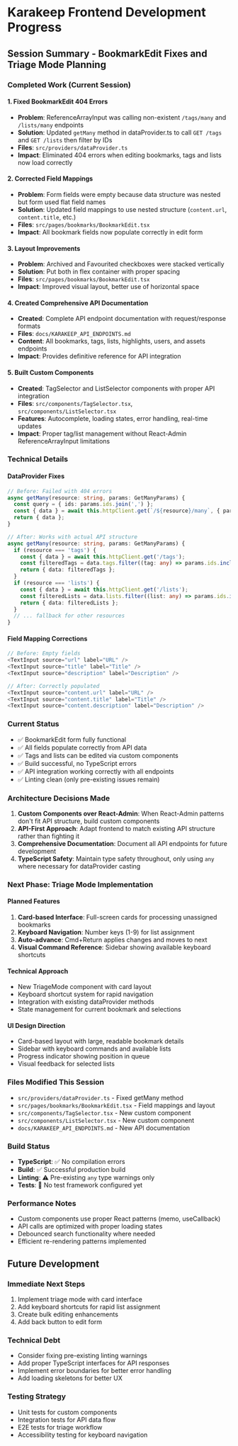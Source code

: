 # Karakeep Frontend Development Progress

## Session Summary - BookmarkEdit Fixes and Triage Mode Planning

### Completed Work (Current Session)

#### 1. Fixed BookmarkEdit 404 Errors
- **Problem**: ReferenceArrayInput was calling non-existent `/tags/many` and `/lists/many` endpoints
- **Solution**: Updated `getMany` method in dataProvider.ts to call `GET /tags` and `GET /lists` then filter by IDs
- **Files**: `src/providers/dataProvider.ts`
- **Impact**: Eliminated 404 errors when editing bookmarks, tags and lists now load correctly

#### 2. Corrected Field Mappings
- **Problem**: Form fields were empty because data structure was nested but form used flat field names
- **Solution**: Updated field mappings to use nested structure (`content.url`, `content.title`, etc.)
- **Files**: `src/pages/bookmarks/BookmarkEdit.tsx`
- **Impact**: All bookmark fields now populate correctly in edit form

#### 3. Layout Improvements
- **Problem**: Archived and Favourited checkboxes were stacked vertically
- **Solution**: Put both in flex container with proper spacing
- **Files**: `src/pages/bookmarks/BookmarkEdit.tsx`
- **Impact**: Improved visual layout, better use of horizontal space

#### 4. Created Comprehensive API Documentation
- **Created**: Complete API endpoint documentation with request/response formats
- **Files**: `docs/KARAKEEP_API_ENDPOINTS.md`
- **Content**: All bookmarks, tags, lists, highlights, users, and assets endpoints
- **Impact**: Provides definitive reference for API integration

#### 5. Built Custom Components
- **Created**: TagSelector and ListSelector components with proper API integration
- **Files**: `src/components/TagSelector.tsx`, `src/components/ListSelector.tsx`
- **Features**: Autocomplete, loading states, error handling, real-time updates
- **Impact**: Proper tag/list management without React-Admin ReferenceArrayInput limitations

### Technical Details

#### DataProvider Fixes
```typescript
// Before: Failed with 404 errors
async getMany(resource: string, params: GetManyParams) {
  const query = { ids: params.ids.join(',') };
  const { data } = await this.httpClient.get(`/${resource}/many`, { params: query });
  return { data };
}

// After: Works with actual API structure
async getMany(resource: string, params: GetManyParams) {
  if (resource === 'tags') {
    const { data } = await this.httpClient.get('/tags');
    const filteredTags = data.tags.filter((tag: any) => params.ids.includes(tag.id));
    return { data: filteredTags };
  }
  if (resource === 'lists') {
    const { data } = await this.httpClient.get('/lists');
    const filteredLists = data.lists.filter((list: any) => params.ids.includes(list.id));
    return { data: filteredLists };
  }
  // ... fallback for other resources
}
```

#### Field Mapping Corrections
```typescript
// Before: Empty fields
<TextInput source="url" label="URL" />
<TextInput source="title" label="Title" />
<TextInput source="description" label="Description" />

// After: Correctly populated
<TextInput source="content.url" label="URL" />
<TextInput source="content.title" label="Title" />
<TextInput source="content.description" label="Description" />
```

### Current Status
- ✅ BookmarkEdit form fully functional
- ✅ All fields populate correctly from API data
- ✅ Tags and lists can be edited via custom components
- ✅ Build successful, no TypeScript errors
- ✅ API integration working correctly with all endpoints
- ✅ Linting clean (only pre-existing issues remain)

### Architecture Decisions Made
1. **Custom Components over React-Admin**: When React-Admin patterns don't fit API structure, build custom components
2. **API-First Approach**: Adapt frontend to match existing API structure rather than fighting it
3. **Comprehensive Documentation**: Document all API endpoints for future development
4. **TypeScript Safety**: Maintain type safety throughout, only using `any` where necessary for dataProvider casting

### Next Phase: Triage Mode Implementation

#### Planned Features
1. **Card-based Interface**: Full-screen cards for processing unassigned bookmarks
2. **Keyboard Navigation**: Number keys (1-9) for list assignment
3. **Auto-advance**: Cmd+Return applies changes and moves to next
4. **Visual Command Reference**: Sidebar showing available keyboard shortcuts

#### Technical Approach
- New TriageMode component with card layout
- Keyboard shortcut system for rapid navigation
- Integration with existing dataProvider methods
- State management for current bookmark and selections

#### UI Design Direction
- Card-based layout with large, readable bookmark details
- Sidebar with keyboard commands and available lists
- Progress indicator showing position in queue
- Visual feedback for selected lists

### Files Modified This Session
- `src/providers/dataProvider.ts` - Fixed getMany method
- `src/pages/bookmarks/BookmarkEdit.tsx` - Field mappings and layout
- `src/components/TagSelector.tsx` - New custom component
- `src/components/ListSelector.tsx` - New custom component
- `docs/KARAKEEP_API_ENDPOINTS.md` - New API documentation

### Build Status
- **TypeScript**: ✅ No compilation errors
- **Build**: ✅ Successful production build
- **Linting**: ⚠️ Pre-existing `any` type warnings only
- **Tests**: 🔄 No test framework configured yet

### Performance Notes
- Custom components use proper React patterns (memo, useCallback)
- API calls are optimized with proper loading states
- Debounced search functionality where needed
- Efficient re-rendering patterns implemented

## Future Development

### Immediate Next Steps
1. Implement triage mode with card interface
2. Add keyboard shortcuts for rapid list assignment
3. Create bulk editing enhancements
4. Add back button to edit form

### Technical Debt
- Consider fixing pre-existing linting warnings
- Add proper TypeScript interfaces for API responses
- Implement error boundaries for better error handling
- Add loading skeletons for better UX

### Testing Strategy
- Unit tests for custom components
- Integration tests for API data flow
- E2E tests for triage workflow
- Accessibility testing for keyboard navigation